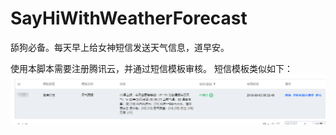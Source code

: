 # SayHiWithWeatherForecast
舔狗必备。每天早上给女神短信发送天气信息，道早安。

使用本脚本需要注册腾讯云，并通过短信模板审核。
短信模板类似如下：
![Image text](https://raw.githubusercontent.com/TravellerXi/SayHiWithWeatherForecast/main/photo/template.png)
